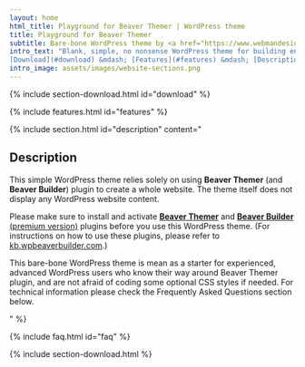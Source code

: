 ```yaml
---
layout: home
html_title: Playground for Beaver Themer | WordPress theme
title: Playground for Beaver Themer
subtitle: Bare-bone WordPress theme by <a href="https://www.webmandesign.eu">WebMan Design</a>
intro_text: "Blank, simple, no nonsense WordPress theme for building entire website with **Beaver Themer** plugin. The theme is suitable for experienced users mostly, same as Beaver Themer.<br><br>
[Download](#download) &mdash; [Features](#features) &mdash; [Description](#description) &mdash; [FAQ](#faq) &mdash; [GitHub](https://github.com/webmandesign/playground-for-beaver-themer/)"
intro_image: assets/images/website-sections.png
---
```


{% include section-download.html id="download" %}

{% include features.html id="features" %}

{% include section.html id="description" content="

## Description

This simple WordPress theme relies solely on using **Beaver Themer** (and **Beaver Builder**) plugin to create a whole website. The theme itself does not display any WordPress website content.

Please make sure to install and activate [**Beaver Themer**](https://www.wpbeaverbuilder.com/beaver-themer/?fla=67) and [**Beaver Builder** (premium version)](https://www.wpbeaverbuilder.com/pricing/?fla=67) plugins before you use this WordPress theme. (For instructions on how to use these plugins, please refer to [kb.wpbeaverbuilder.com](https://kb.wpbeaverbuilder.com/).)

This bare-bone WordPress theme is mean as a starter for experienced, advanced WordPress users who know their way around Beaver Themer plugin, and are not afraid of coding some optional CSS styles if needed. For technical information please check the Frequently Asked Questions section below.

" %}

{% include faq.html id="faq" %}

{% include section-download.html %}
